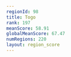 ```yaml
---
regionId: 98
title: Togo
rank: 197
meanScore: 58.91
globalMeanScore: 67.47
numRegions: 220
layout: region_score
---
```


